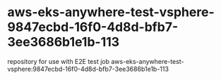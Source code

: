 # aws-eks-anywhere-test-vsphere-9847ecbd-16f0-4d8d-bfb7-3ee3686b1e1b-113
repository for use with E2E test job aws-eks-anywhere-test-vsphere:9847ecbd-16f0-4d8d-bfb7-3ee3686b1e1b-113
